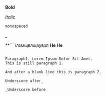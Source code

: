 **Bold**

_Italic_

`monospaced`

_

**```
 ілзмщвлщаувзл **He He**
```**

Paragraph1. Lorem Ipsum Dolor Sit Amet.
This is still paragraph 1.

And after a blank line this is paragraph 2.

Underscore after_

_Underscore before

